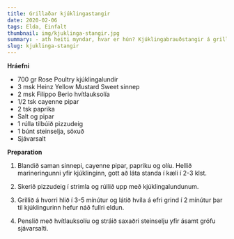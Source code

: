 ```yaml
---
title: Grillaðar kjúklingastangir
date: 2020-02-06
tags: Elda, Einfalt
thumbnail: img/kjuklinga-stangir.jpg
summary: - ath heiti myndar, hvar er hún? Kjúklingabrauðstangir á grillið, snilld fyrir krakkana.
slug: kjuklinga-stangir 
---
```


__Hráefni__

+ 700 gr Rose Poultry kjúklingalundir
+ 3 msk Heinz Yellow Mustard Sweet sinnep
+ 2 msk Filippo Berio hvítlauksolía
+ 1/2 tsk cayenne pipar
+ 2 tsk paprika
+ Salt og pipar
+ 1 rúlla tilbúið pizzudeig
+ 1 búnt steinselja, söxuð
+ Sjávarsalt

__Preparation__

1. Blandið saman sinnepi, cayenne pipar, papriku og olíu. Hellið marineringunni yfir kjúklinginn, gott að láta standa í kæli í 2-3 klst.

2. Skerið pizzudeig í strimla og rúllið upp með kjúklingalundunum.

3. Grillið á hvorri hlið í 3-5 mínútur og látið hvíla á efri grind í 2 mínútur þar til kjúklingurinn hefur náð fullri eldun.

4. Penslið með hvítlauksolíu og stráið saxaðri steinselju yfir ásamt grófu sjávarsalti.